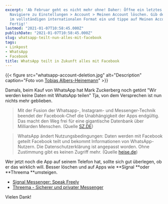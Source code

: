 ```yaml
---
excerpt: 'Ab Februar geht es nicht mehr ohne! Daher: Öffne ein letztes Mal WhatsApp.
  Navigiere zu Einstellungen > Account > Meinen Account löschen. Gib deine Telefonnummer
  im vollständigen internationalen Format ein und tippe auf Meinen Account löschen.
  Fertig!'
lastmod: "2021-01-07T10:58:45.000Z"
publishDate: "2021-01-07T10:58:45.000Z"
slug: whatsapp-teilt-nun-alles-mit-facebook
tags:
- Linkpost
- WhatsApp
- Facebook
title: WhatsApp teilt in Zukunft alles mit Facebook
---
```


{{< figure src="whatsapp-account-deletion.jpg" alt="Description" caption="Foto von [Tobias Albers-Heinemann](https://pixabay.com/users/albersheinemann-1784926/)" >}}

Damals, beim Kauf von WhatsApp hat Mark Zuckerberg noch getönt "Wir werden keine Daten mit WhatsApp teilen" Tja, von dem Versprechen ist nun nichts mehr geblieben. 

> Mit der Fusion der Whatsapp-, Instagram- und Messenger-Technik beendet der Facebook-Chef die Unabhängigkeit der Apps endgültig. Das macht den Weg frei für eine gigantische Datenbank über Milliarden Menschen. (Quelle [SZ.DE](https://www.sueddeutsche.de/digital/facebook-whatsapp-instagram-zuckerberg-fusion-1.4306126))

> WhatsApp ändert Nutzungsbedingungen: Daten werden mit Facebook geteilt 
> Facebook teilt und bekommt Informationen von WhatsApp-Nutzern. Die Datenschutzerklärung ist angepasst worden. Ohne Zustimmung gibt es keinen Zugriff mehr. (Quelle [heise.de](https://www.heise.de/news/WhatsApp-aendert-Nutzungsbedingungen-Daten-werden-mit-Facebook-geteilt-5005893.html))

Wer jetzt noch die App auf seinem Telefon hat, sollte sich gut überlegen, ob er das wirklich will. Besser löschen und auf Apps wie **Signal **oder **Threema **umsteigen.

- [Signal Messenger: Speak Freely](https://signal.org/de/)
- [Threema - Sicherer und privater Messenger](https://threema.ch/de)

Vielen Dank!

